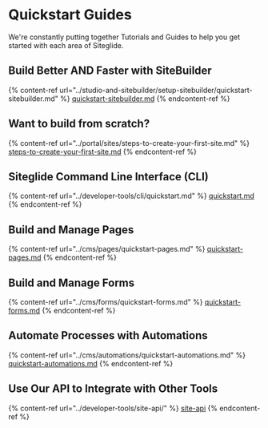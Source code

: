 # Quickstart Guides

We're constantly putting together Tutorials and Guides to help you get started with each area of Siteglide.

## Build Better AND Faster with SiteBuilder

{% content-ref url="../studio-and-sitebuilder/setup-sitebuilder/quickstart-sitebuilder.md" %}
[quickstart-sitebuilder.md](../studio-and-sitebuilder/setup-sitebuilder/quickstart-sitebuilder.md)
{% endcontent-ref %}

## Want to build from scratch?

{% content-ref url="../portal/sites/steps-to-create-your-first-site.md" %}
[steps-to-create-your-first-site.md](../portal/sites/steps-to-create-your-first-site.md)
{% endcontent-ref %}

## Siteglide Command Line Interface (CLI)

{% content-ref url="../developer-tools/cli/quickstart.md" %}
[quickstart.md](../developer-tools/cli/quickstart.md)
{% endcontent-ref %}

## Build and Manage Pages

{% content-ref url="../cms/pages/quickstart-pages.md" %}
[quickstart-pages.md](../cms/pages/quickstart-pages.md)
{% endcontent-ref %}

## Build and Manage Forms

{% content-ref url="../cms/forms/quickstart-forms.md" %}
[quickstart-forms.md](../cms/forms/quickstart-forms.md)
{% endcontent-ref %}

## Automate Processes with Automations

{% content-ref url="../cms/automations/quickstart-automations.md" %}
[quickstart-automations.md](../cms/automations/quickstart-automations.md)
{% endcontent-ref %}

## Use Our API to Integrate with Other Tools

{% content-ref url="../developer-tools/site-api/" %}
[site-api](../developer-tools/site-api/)
{% endcontent-ref %}
